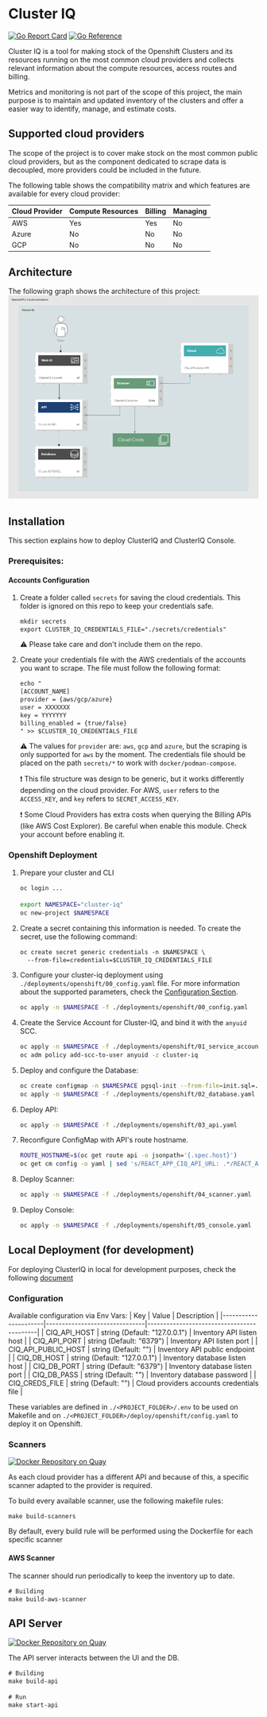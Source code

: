 # Cluster IQ

[![Go Report Card](https://goreportcard.com/badge/github.com/RHEcosystemAppEng/cluster-iq)](https://goreportcard.com/report/github.com/RHEcosystemAppEng/cluster-iq)
[![Go Reference](https://pkg.go.dev/badge/github.com/RHEcosystemAppEng/cluster-iq.svg)](https://pkg.go.dev/github.com/RHEcosystemAppEng/cluster-iq)

Cluster IQ is a tool for making stock of the Openshift Clusters and its
resources running on the most common cloud providers and collects relevant
information about the compute resources, access routes and billing.

Metrics and monitoring is not part of the scope of this project, the main
purpose is to maintain and updated inventory of the clusters and offer a easier
way to identify, manage, and estimate costs.

## Supported cloud providers

The scope of the project is to cover make stock on the most common public cloud
providers, but as the component dedicated to scrape data is decoupled, more
providers could be included in the future.

The following table shows the compatibility matrix and which features are
available for every cloud provider:

| Cloud Provider | Compute Resources | Billing | Managing |
|----------------|-------------------|---------|----------|
| AWS            | Yes               | Yes     | No       |
| Azure          | No                | No      | No       |
| GCP            | No                | No      | No       |


## Architecture

The following graph shows the architecture of this project:
![ClusterIQ architecture diagram](./doc/arch.png)


## Installation
This section explains how to deploy ClusterIQ and ClusterIQ Console.


### Prerequisites:
#### Accounts Configuration
1. Create a folder called `secrets` for saving the cloud credentials. This folder is ignored on this repo to keep your
   credentials safe.
    ```text
    mkdir secrets
    export CLUSTER_IQ_CREDENTIALS_FILE="./secrets/credentials"
    ```
    :warning: Please take care and don't include them on the repo.

2. Create your credentials file with the AWS credentials of the accounts you
   want to scrape. The file must follow the following format:
    ```text
    echo "
    [ACCOUNT_NAME]
    provider = {aws/gcp/azure}
    user = XXXXXXX
    key = YYYYYYY
    billing_enabled = {true/false}
    " >> $CLUSTER_IQ_CREDENTIALS_FILE
    ```
    :warning: The values for `provider` are: `aws`, `gcp` and `azure`, but the
    scraping is only supported for `aws` by the moment.  The credentials file
    should be placed on the path `secrets/*` to work with
    `docker/podman-compose`.

    :exclamation: This file structure was design to be generic, but it works
    differently depending on the cloud provider. For AWS, `user` refers to the
    `ACCESS_KEY`, and `key` refers to `SECRET_ACCESS_KEY`.

    :exclamation: Some Cloud Providers has extra costs when querying the Billing
    APIs (like AWS Cost Explorer). Be careful when enable this module. Check your
    account before enabling it.

### Openshift Deployment
1. Prepare your cluster and CLI
    ```sh
    oc login ...

    export NAMESPACE="cluster-iq"
    oc new-project $NAMESPACE
    ```

2. Create a secret containing this information is needed. To create the secret,
   use the following command:
    ```shell
    oc create secret generic credentials -n $NAMESPACE \
      --from-file=credentials=$CLUSTER_IQ_CREDENTIALS_FILE
    ```

3. Configure your cluster-iq deployment using
   `./deployments/openshift/00_config.yaml` file. For more information about the
   supported parameters, check the [Configuration Section](#configuration).
    ```sh
    oc apply -n $NAMESPACE -f ./deployments/openshift/00_config.yaml
    ```

4. Create the Service Account for Cluster-IQ, and bind it with the `anyuid` SCC.
    ```sh
    oc apply -n $NAMESPACE -f ./deployments/openshift/01_service_account.yaml
    oc adm policy add-scc-to-user anyuid -z cluster-iq
    ```

5. Deploy and configure the Database:
    ```sh
    oc create configmap -n $NAMESPACE pgsql-init --from-file=init.sql=./db/sql/init.sql
    oc apply -n $NAMESPACE -f ./deployments/openshift/02_database.yaml
    ```

6. Deploy API:
    ```sh
    oc apply -n $NAMESPACE -f ./deployments/openshift/03_api.yaml
    ```

7. Reconfigure ConfigMap with API's route hostname.
    ```sh
    ROUTE_HOSTNAME=$(oc get route api -o jsonpath='{.spec.host}')
    oc get cm config -o yaml | sed 's/REACT_APP_CIQ_API_URL: .*/REACT_APP_CIQ_API_URL: https:\/\/'$ROUTE_HOSTNAME'\/api\/v1/
    ```

7. Deploy Scanner:
    ```sh
    oc apply -n $NAMESPACE -f ./deployments/openshift/04_scanner.yaml
    ```

8. Deploy Console:
    ```sh
    oc apply -n $NAMESPACE -f ./deployments/openshift/05_console.yaml
    ```


## Local Deployment (for development)
For deploying ClusterIQ in local for development purposes, check the following
[document](./doc/development-setup.md)



### Configuration
Available configuration via Env Vars:
| Key                  | Value                         | Description                               |
|----------------------|-------------------------------|-------------------------------------------|
| CIQ_API_HOST         | string (Default: "127.0.0.1") | Inventory API listen host                 |
| CIQ_API_PORT         | string (Default: "6379")      | Inventory API listen port                 |
| CIQ_API_PUBLIC_HOST  | string (Default: "")          | Inventory API public endpoint             |
| CIQ_DB_HOST          | string (Default: "127.0.0.1") | Inventory database listen host            |
| CIQ_DB_PORT          | string (Default: "6379")      | Inventory database listen port            |
| CIQ_DB_PASS          | string (Default: "")          | Inventory database password               |
| CIQ_CREDS_FILE       | string (Default: "")          | Cloud providers accounts credentials file |

These variables are defined in `./<PROJECT_FOLDER>/.env` to be used on Makefile
and on `./<PROJECT_FOLDER>/deploy/openshift/config.yaml` to deploy it on Openshift.


### Scanners
[![Docker Repository on Quay](https://quay.io/repository/ecosystem-appeng/cluster-iq-scanner/status "Docker Repository on Quay")](https://quay.io/repository/ecosystem-appeng/cluster-iq-aws-scanner)

As each cloud provider has a different API and because of this, a specific
scanner adapted to the provider is required.

To build every available scanner, use the following makefile rules:

```shell
make build-scanners
```

By default, every build rule will be performed using the Dockerfile for each
specific scanner

#### AWS Scanner
The scanner should run periodically to keep the inventory up to date.

```shell
# Building
make build-aws-scanner
```



## API Server
[![Docker Repository on Quay](https://quay.io/repository/ecosystem-appeng/cluster-iq-api/status "Docker Repository on Quay")](https://quay.io/repository/ecosystem-appeng/cluster-iq-api)

The API server interacts between the UI and the DB.

```shell
# Building
make build-api

# Run
make start-api
```
